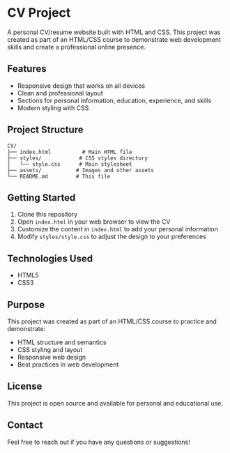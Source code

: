 # CV Project

A personal CV/resume website built with HTML and CSS. This project was created as part of an HTML/CSS course to demonstrate web development skills and create a professional online presence.

## Features

- Responsive design that works on all devices
- Clean and professional layout
- Sections for personal information, education, experience, and skills
- Modern styling with CSS

## Project Structure

```
CV/
├── index.html          # Main HTML file
├── styles/            # CSS styles directory
│   └── style.css      # Main stylesheet
├── assets/           # Images and other assets
└── README.md         # This file
```

## Getting Started

1. Clone this repository
2. Open `index.html` in your web browser to view the CV
3. Customize the content in `index.html` to add your personal information
4. Modify `styles/style.css` to adjust the design to your preferences

## Technologies Used

- HTML5
- CSS3

## Purpose

This project was created as part of an HTML/CSS course to practice and demonstrate:

- HTML structure and semantics
- CSS styling and layout
- Responsive web design
- Best practices in web development

## License

This project is open source and available for personal and educational use.

## Contact

Feel free to reach out if you have any questions or suggestions!
